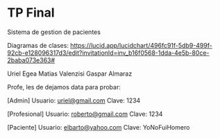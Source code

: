 # TP Final
Sistema de gestion de pacientes

Diagramas de clases:
https://lucid.app/lucidchart/496fc91f-5db9-499f-92cb-e128096317d3/edit?invitationId=inv_b16f0568-1dda-4e5b-80ce-2baba073e363#

Uriel Egea
Matias Valenzisi
Gaspar Almaraz


Profe, les de dejamos data para probar:

[Admin]
Usuario: uriel@gmail.com
Clave: 1234

[Profesional] 
Usuario: roberto@gmail.com
Clave: 1234

[Paciente]
Usuario: elbarto@yahoo.com
Clave: YoNoFuiHomero
